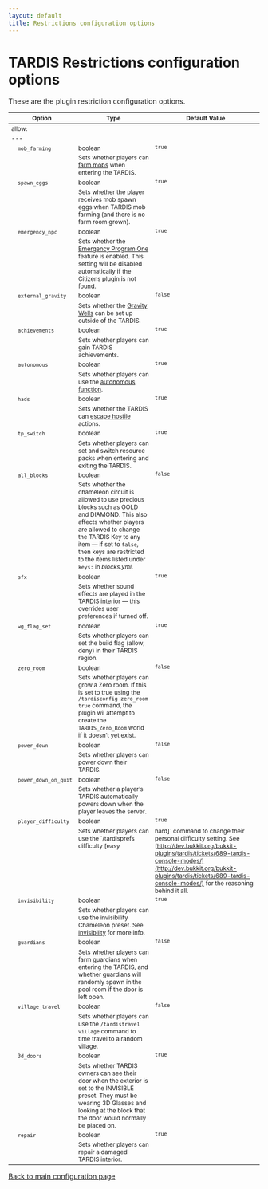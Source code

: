 ```yaml
---
layout: default
title: Restrictions configuration options
---
```


# TARDIS Restrictions configuration options

These are the plugin restriction configuration options.

<style type="text/css">
			table, table code { font-size:85%; }
			td { vertical-align:top; }
			td.noborder { border-bottom: none; }
			tr.coption { background-color: #eee; }
		</style>

| Option | Type                                                                                                                                                                                                                                                                               | Default Value |
| --- |------------------------------------------------------------------------------------------------------------------------------------------------------------------------------------------------------------------------------------------------------------------------------------| --- |
| allow: |
| --- |
| &nbsp;&nbsp;&nbsp;&nbsp;`mob_farming` | boolean                                                                                                                                                                                                                                                                            | `true` |
| &nbsp; | Sets whether players can [farm mobs](farming.html) when entering the TARDIS.                                                                                                                                                                                                       |
| &nbsp;&nbsp;&nbsp;&nbsp;`spawn_eggs` | boolean                                                                                                                                                                                                                                                                            | `true` |
| &nbsp; | Sets whether the player receives mob spawn eggs when TARDIS mob farming (and there is no farm room grown).                                                                                                                                                                         |
| &nbsp;&nbsp;&nbsp;&nbsp;`emergency_npc` | boolean                                                                                                                                                                                                                                                                            | `true` |
| &nbsp; | Sets whether the [Emergency Program One](emergency-program-one.html) feature is enabled. This setting will be disabled automatically if the Citizens plugin is not found.                                                                                                          |
| &nbsp;&nbsp;&nbsp;&nbsp;`external_gravity` | boolean                                                                                                                                                                                                                                                                            | `false` |
| &nbsp; | Sets whether the [Gravity Wells](gravity-wells.html) can be set up outside of the TARDIS.                                                                                                                                                                                          |
| &nbsp;&nbsp;&nbsp;&nbsp;`achievements` | boolean                                                                                                                                                                                                                                                                            | `true` |
| &nbsp; | Sets whether players can gain TARDIS achievements.                                                                                                                                                                                                                                 |
| &nbsp;&nbsp;&nbsp;&nbsp;`autonomous` | boolean                                                                                                                                                                                                                                                                            | `true` |
| &nbsp; | Sets whether players can use the [autonomous function](autonomous.html).                                                                                                                                                                                                           |
| &nbsp;&nbsp;&nbsp;&nbsp;`hads` | boolean                                                                                                                                                                                                                                                                            | `true` |
| &nbsp; | Sets whether the TARDIS can [escape hostile](hads.html) actions.                                                                                                                                                                                                                   |
| &nbsp;&nbsp;&nbsp;&nbsp;`tp_switch` | boolean                                                                                                                                                                                                                                                                            | `true` |
| &nbsp; | Sets whether players can set and switch resource packs when entering and exiting the TARDIS.                                                                                                                                                                                       |
| &nbsp;&nbsp;&nbsp;&nbsp;`all_blocks` | boolean                                                                                                                                                                                                                                                                            | `false` |
| &nbsp; | Sets whether the chameleon circuit is allowed to use precious blocks such as GOLD and DIAMOND. This also affects whether players are allowed to change the TARDIS Key to any item — if set to `false`, then keys are restricted to the items listed under `keys:` in _blocks.yml_. |
| &nbsp;&nbsp;&nbsp;&nbsp;`sfx` | boolean                                                                                                                                                                                                                                                                            | `true` |
| &nbsp; | Sets whether sound effects are played in the TARDIS interior — this overrides user preferences if turned off.                                                                                                                                                                      |
| &nbsp;&nbsp;&nbsp;&nbsp;`wg_flag_set` | boolean                                                                                                                                                                                                                                                                            | `true` |
| &nbsp; | Sets whether players can set the build flag (allow, deny) in their TARDIS region.                                                                                                                                                                                                  |
| &nbsp;&nbsp;&nbsp;&nbsp;`zero_room` | boolean                                                                                                                                                                                                                                                                            | `false` |
| &nbsp; | Sets whether players can grow a Zero room. If this is set to true using the `/tardisconfig zero_room true` command, the plugin wil attempt to create the `TARDIS_Zero_Room` world if it doesn’t yet exist.                                                                         |
| &nbsp;&nbsp;&nbsp;&nbsp;`power_down` | boolean                                                                                                                                                                                                                                                                            | `false` |
| &nbsp; | Sets whether players can power down their TARDIS.                                                                                                                                                                                                                                  |
| &nbsp;&nbsp;&nbsp;&nbsp;`power_down_on_quit` | boolean                                                                                                                                                                                                                                                                            | `false` |
| &nbsp; | Sets whether a player’s TARDIS automatically powers down when the player leaves the server.                                                                                                                                                                                        |
| &nbsp;&nbsp;&nbsp;&nbsp;`player_difficulty` | boolean                                                                                                                                                                                                                                                                            | `true` |
| &nbsp; | Sets whether players can use the `/tardisprefs difficulty [easy                                                                                                                                                                                                                    |hard]` command to change their personal difficulty setting. See [http://dev.bukkit.org/bukkit-plugins/tardis/tickets/689-tardis-console-modes/](http://dev.bukkit.org/bukkit-plugins/tardis/tickets/689-tardis-console-modes/) for the reasoning behind it all. |
| &nbsp;&nbsp;&nbsp;&nbsp;`invisibility` | boolean                                                                                                                                                                                                                                                                            | `true` |
| &nbsp; | Sets whether players can use the invisibility Chameleon preset. See [Invisibility](invisibility.html) for more info.                                                                                                                                                               |
| &nbsp;&nbsp;&nbsp;&nbsp;`guardians` | boolean                                                                                                                                                                                                                                                                            | `false` |
| &nbsp; | Sets whether players can farm guardians when entering the TARDIS, and whether guardians will randomly spawn in the pool room if the door is left open.                                                                                                                             |
| &nbsp;&nbsp;&nbsp;&nbsp;`village_travel` | boolean                                                                                                                                                                                                                                                                            | `false` |
| &nbsp; | Sets whether players can use the `/tardistravel village` command to time travel to a random village.                                                                                                                                                                               |
| &nbsp;&nbsp;&nbsp;&nbsp;`3d_doors` | boolean                                                                                                                                                                                                                                                                            | `true` |
| &nbsp; | Sets whether TARDIS owners can see their door when the exterior is set to the INVISIBLE preset. They must be wearing 3D Glasses and looking at the block that the door would normally be placed on.                                                                                |
| &nbsp;&nbsp;&nbsp;&nbsp;`repair` | boolean                                                                                                                                                                                                                                                                            | `true` |
| &nbsp; | Sets whether players can repair a damaged TARDIS interior.                                                                                                                                                                                                                         |

[Back to main configuration page](configuration.html)
